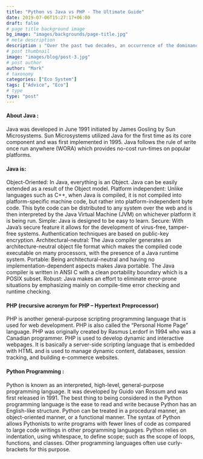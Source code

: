 ```yaml
---
title: "Python vs Java vs PHP - The Ultimate Guide"
date: 2019-07-06T15:27:17+06:00
draft: false
# page title background image
bg_image: "images/backgrounds/page-title.jpg"
# meta description
description : "Over the past two decades, an occurrence of the dominance of the programming is observed. Python has been of heightened interest over the past few years. With this blog, let us understand the number game of the top programming languages like Java, PHP, and Python.."
# post thumbnail
image: "images/blog/post-3.jpg"
# post author
author: "Mark"
# taxonomy
categories: ["Eco System"]
tags: ["Advice", "Eco"]
# type
type: "post"
---
```


#### About Java : 
Java was developed in June 1991 initiated by James Gosling by Sun Microsystems. Sun Microsystems utilized Java for the first time as its core component and was first implemented in 1995. Java follows the rule of write once run anywhere (WORA) which provides no-cost run-times on popular platforms.

#### Java is:
Object-Oriented: In Java, everything is an Object. Java can be easily extended as a result of the Object model.
Platform independent: Unlike languages such as C++, when Java is compiled, it is not compiled into platform-specific machine code, but rather into platform-independent byte code. This byte code can be distributed to any system over the web and is then interpreted by the Java Virtual Machine (JVM) on whichever platform it is being run. 
Simple: Java is designed to be easy to learn. 
Secure: With Java’s secure feature it allows for the development of virus-free, tamper-free systems. Authentication techniques are based on public-key encryption.
Architectural-neutral: The Java compiler generates an architecture-neutral object file format which makes the compiled code executable on many processors, with the presence of a Java runtime system. 
Portable: Being architectural-neutral and having no implementation-dependent aspects makes Java portable. The Java compiler is written in ANSI C with a clean portability boundary which is a POSIX subset.
Robust: Java makes an effort to eliminate error-prone situations by emphasizing mainly on compile-time error checking and runtime checking.

#### PHP (recursive acronym for PHP – Hypertext Preprocessor) 
PHP is another general-purpose scripting programming language that is used for web development. PHP is also called the “Personal Home Page” language. PHP was originally created by Rasmus Lerdorf in 1994 who was a Canadian programmer. PHP is used to develop dynamic and interactive webpages. It is basically a server-side scripting language that is embedded with HTML and is used to manage dynamic content, databases, session tracking, and building e-commerce websites.


#### Python Programming : 
Python is known as an interpreted, high-level, general-purpose programming language. It was developed by Guido van Rossum and was first released in 1991. The best thing to being considered in the Python programming language is the ease to read and write because Python has an English-like structure. Python can be treated in a procedural manner, an object-oriented manner, or a functional manner. The syntax of Python allows Pythonists to write programs with fewer lines of code as compared to large code writings in other programming languages. Python relies on indentation, using whitespace, to define scope; such as the scope of loops, functions, and classes. Other programming languages often use curly-brackets for this purpose. 
